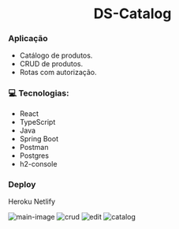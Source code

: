<div align="center">
  <h1> DS-Catalog </h1>
</div>


### Aplicação

 - Catálogo de produtos.
 - CRUD de produtos.
 - Rotas com autorização. 


### 💻 Tecnologias:

- React
- TypeScript
- Java
- Spring Boot
- Postman
- Postgres
- h2-console

### Deploy
Heroku Netlify

<div align="left"> 
  <img src="https://user-images.githubusercontent.com/84286836/154868749-5b4491bc-06c3-4591-ab46-63441fe9a6b2.png" alt="main-image"/>
  <img src="https://user-images.githubusercontent.com/84286836/154869075-051c1fb1-349e-4036-9455-2d9eba687505.png" alt="crud" />
  <img src="https://user-images.githubusercontent.com/84286836/154869438-d61899c3-e551-4388-b4c3-b079c802f4f2.png" alt="edit" />
  <img src="https://user-images.githubusercontent.com/84286836/154869244-12ea22ac-ca30-4266-aad2-b4fc213a2a27.png"  alt="catalog"/>
</div> 

  
